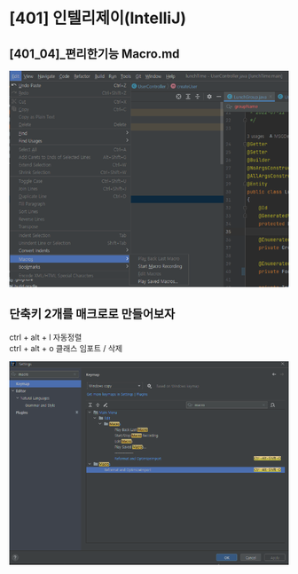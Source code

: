 # [401] 인텔리제이(IntelliJ)
## [401_04]_편리한기능 Macro.md  


![Macro_01](rsc/[401_04]_Macro_01.png)

## 단축키 2개를 매크로로 만들어보자
ctrl + alt + l 자동정렬  
ctrl + alt + o 클래스 임포트 / 삭제

![img_2.png](rsc/[401_04]_Macro_02.png) 